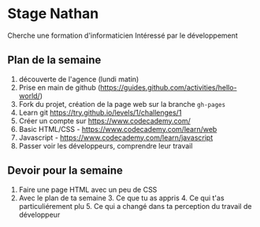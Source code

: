# Stage Nathan
Cherche une formation d'informaticien
Intéressé par le développement

## Plan de la semaine
1. découverte de l'agence (lundi matin)
2. Prise en main de github (https://guides.github.com/activities/hello-world/)
3. Fork du projet, création de la page web sur la branche ```gh-pages```
4. Learn git https://try.github.io/levels/1/challenges/1
5. Créer un compte sur https://www.codecademy.com/
6. Basic HTML/CSS - https://www.codecademy.com/learn/web
7. Javascript - https://www.codecademy.com/learn/javascript
8. Passer voir les développeurs, comprendre leur travail

## Devoir pour la semaine
1. Faire une page HTML avec un peu de CSS
2. Avec le plan de ta semaine
    3. Ce que tu as appris
    4. Ce qui t'as particuliérement plu
    5. Ce qui a changé dans ta perception du travail de développeur
